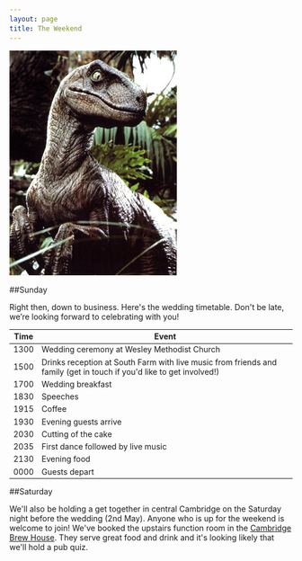 ```yaml
---
layout: page
title: The Weekend
---
```


<img src="images/Raptor.jpg">

##Sunday

Right then, down to business. Here's the wedding timetable. Don't be late, we’re looking forward to celebrating with you!

<table>
  <thead>
    <tr>
      <th>Time</th>
      <th>Event</th>
    </tr>
  </thead>
  <tbody>
    <tr>
      <td>1300</td>
      <td>Wedding ceremony at Wesley Methodist Church</td>
    </tr>
    <tr>
      <td>1500</td>
      <td>Drinks reception at South Farm with live music from friends and family (get in touch if you'd like to get involved!)</td>
    </tr>
    <tr>
      <td>1700</td>
      <td>Wedding breakfast</td>
    </tr>
      <td>1830</td>
      <td>Speeches</td>
    </tr>
    <tr>
      <td>1915</td>
      <td>Coffee</td>
    </tr>
    <tr>
      <td>1930</td>
      <td>Evening guests arrive</td>
    </tr>
    <tr>
      <td>2030</td>
      <td>Cutting of the cake</td>
    </tr>
    <tr>
      <td>2035</td>
      <td>First dance followed by live music</td>
    </tr>
    <tr>
      <td>2130</td>
      <td>Evening food</td>
    </tr>
    <tr>
      <td>0000</td>
      <td>Guests depart</td>
    </tr>
  </tbody>
</table>

##Saturday

We'll also be holding a get together in central Cambridge on the Saturday night before the wedding (2nd May). Anyone who is up for the weekend is welcome to join! We've booked the upstairs function room in the [Cambridge Brew House](http://www.thecambridgebrewhouse.com/). They serve great food and drink and it's looking likely that we'll hold a pub quiz.
